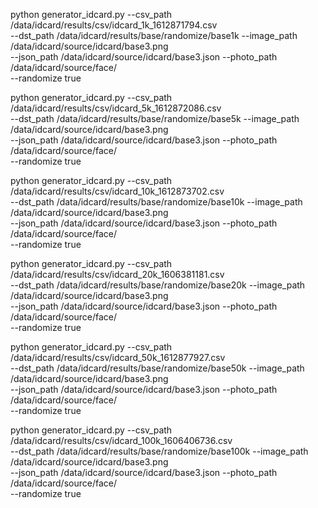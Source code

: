 python generator_idcard.py --csv_path /data/idcard/results/csv/idcard_1k_1612871794.csv \
--dst_path /data/idcard/results/base/randomize/base1k --image_path /data/idcard/source/idcard/base3.png \
--json_path /data/idcard/source/idcard/base3.json --photo_path /data/idcard/source/face/ \
--randomize true


python generator_idcard.py --csv_path /data/idcard/results/csv/idcard_5k_1612872086.csv \
--dst_path /data/idcard/results/base/randomize/base5k --image_path /data/idcard/source/idcard/base3.png \
--json_path /data/idcard/source/idcard/base3.json --photo_path /data/idcard/source/face/ \
--randomize true


python generator_idcard.py --csv_path /data/idcard/results/csv/idcard_10k_1612873702.csv \
--dst_path /data/idcard/results/base/randomize/base10k --image_path /data/idcard/source/idcard/base3.png \
--json_path /data/idcard/source/idcard/base3.json --photo_path /data/idcard/source/face/ \
--randomize true


python generator_idcard.py --csv_path /data/idcard/results/csv/idcard_20k_1606381181.csv \
--dst_path /data/idcard/results/base/randomize/base20k --image_path /data/idcard/source/idcard/base3.png \
--json_path /data/idcard/source/idcard/base3.json --photo_path /data/idcard/source/face/ \
--randomize true


python generator_idcard.py --csv_path /data/idcard/results/csv/idcard_50k_1612877927.csv \
--dst_path /data/idcard/results/base/randomize/base50k --image_path /data/idcard/source/idcard/base3.png \
--json_path /data/idcard/source/idcard/base3.json --photo_path /data/idcard/source/face/ \
--randomize true


python generator_idcard.py --csv_path /data/idcard/results/csv/idcard_100k_1606406736.csv \
--dst_path /data/idcard/results/base/randomize/base100k --image_path /data/idcard/source/idcard/base3.png \
--json_path /data/idcard/source/idcard/base3.json --photo_path /data/idcard/source/face/ \
--randomize true